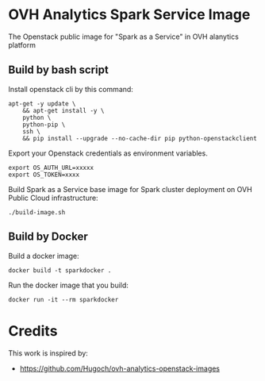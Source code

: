 # OVH Analytics Spark Service Image 

The Openstack public image for "Spark as a Service" in OVH alanytics platform

## Build by bash script

Install openstack cli by this command: 

```
apt-get -y update \
    && apt-get install -y \
    python \
    python-pip \
    ssh \
    && pip install --upgrade --no-cache-dir pip python-openstackclient
```

Export your Openstack credentials as environment variables.

```
export OS_AUTH_URL=xxxxx
export OS_TOKEN=xxxx
```

Build Spark as a Service base image for Spark cluster deployment on OVH Public Cloud infrastructure:

```./build-image.sh```

## Build by Docker

Build a docker image: 

```
docker build -t sparkdocker . 
```

Run the docker image that you build: 

```
docker run -it --rm sparkdocker
```

# Credits

This work is inspired by:
- https://github.com/Hugoch/ovh-analytics-openstack-images
